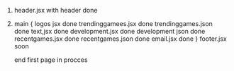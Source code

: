 1. header.jsx with header                                done
2. main {
   logos jsx                                             done
   trendinggamees.jsx                                    done
   trendinggames.json                                    done
   text,jsx                                              done
   development.jsx                                       done
   development json                                      done
   recentgames.jsx                                       done
   recentgames.json                                      done
   email.jsx                                             done
   }
   footer.jsx                                            soon

   end first page                                        in procces